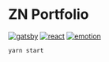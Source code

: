 # ZN Portfolio

[![gatsby](https://img.shields.io/badge/Built%20with-Gatsby-blueviolet)](https://www.gatsbyjs.com/)
[![react](https://img.shields.io/badge/Written%20in-React-blue)](https://www.reactjs.org/)
[![emotion](https://img.shields.io/badge/Styled%20with-Emotion-ff69b4)](https://emotion.sh/docs/introduction)

`yarn start`
